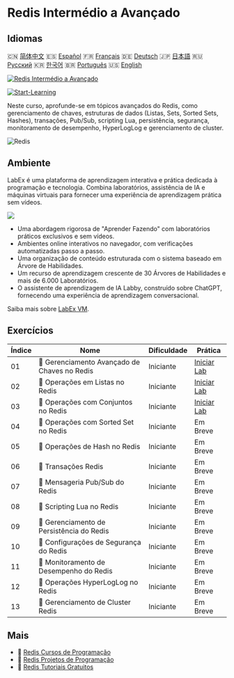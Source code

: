 # Redis Intermédio a Avançado

## Idiomas

🇨🇳 [简体中文](README_zh.md) 🇪🇸 [Español](README_es.md) 🇫🇷 [Français](README_fr.md) 🇩🇪 [Deutsch](README_de.md) 🇯🇵 [日本語](README_ja.md) 🇷🇺 [Русский](README_ru.md) 🇰🇷 [한국어](README_ko.md) 🇧🇷 [Português](README_pt.md) 🇺🇸 [English](README.md) 

[![Redis Intermédio a Avançado](https://cover-creator.labex.io/redis-intermediate-to-advanced.png?lang=pt)](https://labex.io/pt/courses/redis-intermediate-to-advanced)

[![Start-Learning](https://img.shields.io/badge/Start-Learning-whitesmoke?style=for-the-badge)](https://labex.io/pt/courses/redis-intermediate-to-advanced)

Neste curso, aprofunde-se em tópicos avançados do Redis, como gerenciamento de chaves, estruturas de dados (Listas, Sets, Sorted Sets, Hashes), transações, Pub/Sub, scripting Lua, persistência, segurança, monitoramento de desempenho, HyperLogLog e gerenciamento de cluster.

![Redis](https://img.shields.io/badge/Redis-whitesmoke?style=for-the-badge&logo=redis)


## Ambiente

LabEx é uma plataforma de aprendizagem interativa e prática dedicada à programação e tecnologia. Combina laboratórios, assistência de IA e máquinas virtuais para fornecer uma experiência de aprendizagem prática sem vídeos.

![](https://tutorial-screenshot.getvm.io/images/vm-1725247253.png)

- Uma abordagem rigorosa de "Aprender Fazendo" com laboratórios práticos exclusivos e sem vídeos.
- Ambientes online interativos no navegador, com verificações automatizadas passo a passo.
- Uma organização de conteúdo estruturada com o sistema baseado em Árvore de Habilidades.
- Um recurso de aprendizagem crescente de 30 Árvores de Habilidades e mais de 6.000 Laboratórios.
- O assistente de aprendizagem de IA Labby, construído sobre ChatGPT, fornecendo uma experiência de aprendizagem conversacional.

Saiba mais sobre [LabEx VM](https://support.labex.io/using-labex/virtual-machine).

## Exercícios

|   Índice | Nome                                         | Dificuldade   | Prática                                                                                                            |
|----------|----------------------------------------------|---------------|--------------------------------------------------------------------------------------------------------------------|
|       01 | 📖 Gerenciamento Avançado de Chaves no Redis | Iniciante     | <a target='_blank' href='https://labex.io/pt/tutorials/redis-redis-advanced-key-management-552094'>Iniciar Lab</a> |
|       02 | 📖 Operações em Listas no Redis              | Iniciante     | <a target='_blank' href='https://labex.io/pt/tutorials/redis-redis-list-operations-552098'>Iniciar Lab</a>         |
|       03 | 📖 Operações com Conjuntos no Redis          | Iniciante     | <a target='_blank' href='https://labex.io/pt/tutorials/redis-redis-set-operations-552104'>Iniciar Lab</a>          |
|       04 | 📖 Operações com Sorted Set no Redis         | Iniciante     | Em Breve                                                                                                           |
|       05 | 📖 Operações de Hash no Redis                | Iniciante     | Em Breve                                                                                                           |
|       06 | 📖 Transações Redis                          | Iniciante     | Em Breve                                                                                                           |
|       07 | 📖 Mensageria Pub/Sub do Redis               | Iniciante     | Em Breve                                                                                                           |
|       08 | 📖 Scripting Lua no Redis                    | Iniciante     | Em Breve                                                                                                           |
|       09 | 📖 Gerenciamento de Persistência do Redis    | Iniciante     | Em Breve                                                                                                           |
|       10 | 📖 Configurações de Segurança do Redis       | Iniciante     | Em Breve                                                                                                           |
|       11 | 📖 Monitoramento de Desempenho do Redis      | Iniciante     | Em Breve                                                                                                           |
|       12 | 📖 Operações HyperLogLog no Redis            | Iniciante     | Em Breve                                                                                                           |
|       13 | 📖 Gerenciamento de Cluster Redis            | Iniciante     | Em Breve                                                                                                           |

## Mais

- 🔗 [Redis Cursos de Programação](https://github.com/labex-labs/awesome-programming-courses)
- 🔗 [Redis Projetos de Programação](https://github.com/labex-labs/awesome-programming-projects)
- 🔗 [Redis Tutoriais Gratuitos](https://github.com/labex-labs/redis-free-tutorials)

